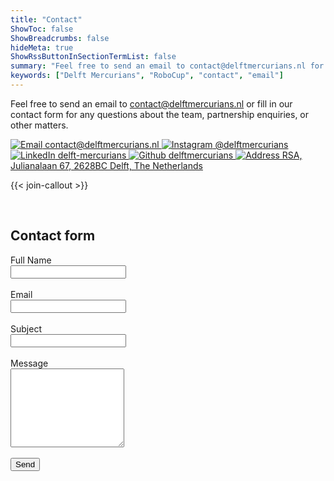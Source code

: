 ```yaml
---
title: "Contact"
ShowToc: false
ShowBreadcrumbs: false
hideMeta: true
ShowRssButtonInSectionTermList: false
summary: "Feel free to send an email to contact@delftmercurians.nl for any questions about the team, partnership enquiries, or other matters."
keywords: ["Delft Mercurians", "RoboCup", "contact", "email"]
---
```


Feel free to send an email to [contact@delftmercurians.nl](mailto:contact@delftmercurians.nl) or fill in our contact form for any questions about
the team, partnership enquiries, or other matters.

<a href="mailto:contact@delftmercurians.nl" class="icon-link">
  <img src="/images/social/email_icon.svg" alt="Email">
  contact@delftmercurians.nl
</a>

<a href="https://instagram.com/delftmercurians" class="icon-link">
  <img src="/images/social/instagram_icon.svg" alt="Instagram">
  @delftmercurians
</a>

<a href="https://www.linkedin.com/company/delft-mercurians/" class="icon-link">
  <img src="/images/social/linkedin_icon.svg" alt="LinkedIn">
  delft-mercurians
</a>

<a href="https://github.com/delftmercurians" class="icon-link">
  <img src="/images/social/github_icon.svg" alt="Github">
  delftmercurians
</a>

<a href="https://goo.gl/maps/rXvpHLvNAjrF6vFE7" class="icon-link" target="_blank">
  <img src="/images/social/map_icon.svg" alt="Address">
  RSA, Julianalaan 67, 2628BC Delft, The Netherlands
</a>

{{< join-callout >}}

<br>

## Contact form

<div id="success" class="alert success">
  Thanks for your message ! We will get back to you as soon as possible
</div>

<form action="https://formsubmit.co/contact@delftmercurians.nl" method="POST">
  <label for="name">Full Name</label><br>
  <input type="text" id="name" name="name" required><br><br>
  <label for="email">Email</label><br>
  <input type="email" id="email" name="email" required><br><br>
  <label for="subject">Subject</label><br>
  <input type="text" id="subject" name="subject" required><br><br>
  <label for="message">Message</label><br>
  <textarea id="message" name="message" required rows="8"></textarea><br><br>
  <input type="hidden" name="_next" value="https://delftmercurians.nl/contact/#success">
  <input type="hidden" name="_subject" value="Contact form response">
  <input type="hidden" name="_captcha" value="false">
  <input type="text" name="_honey" style="display:none">
  <button class="button accent" type="submit">
    <span>Send</span>
  </button>
</form>

<style>
#success {
  display: none;
}
#success:target{
  display: block;
}
</style>
